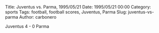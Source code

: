 Title: Juventus vs. Parma, 1995/05/21
Date: 1995/05/21 00:00
Category: sports
Tags: football, football scores, Juventus, Parma
Slug: juventus-vs-parma
Author: carbonero


Juventus 4 - 0 Parma
